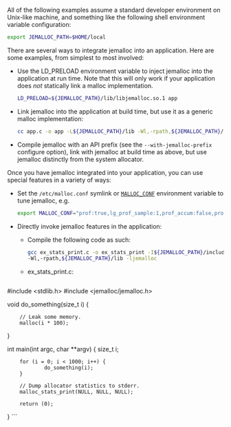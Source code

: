 All of the following examples assume a standard developer environment on Unix-like machine, and something like the following shell environment variable configuration:

```sh
export JEMALLOC_PATH=$HOME/local
```

There are several ways to integrate jemalloc into an application. Here are some examples, from simplest to most involved:

* Use the LD_PRELOAD environment variable to inject jemalloc into the application at run time. Note that this will only work if your application does _not_ statically link a malloc implementation.

  ```sh
  LD_PRELOAD=${JEMALLOC_PATH}/lib/libjemalloc.so.1 app
  ```

* Link jemalloc into the application at build time, but use it as a generic malloc implementation:

  ```sh
  cc app.c -o app -L${JEMALLOC_PATH}/lib -Wl,-rpath,${JEMALLOC_PATH}/lib -ljemalloc
  ```

* Compile jemalloc with an API prefix (see the `--with-jemalloc-prefix` configure option), link with jemalloc at build time as above, but use jemalloc distinctly from the system allocator.

Once you have jemalloc integrated into your application, you can use special features in a variety of ways:

* Set the `/etc/malloc.conf` symlink or [`MALLOC_CONF`](http://www.canonware.com/download/jemalloc/jemalloc-latest/doc/jemalloc.html#tuning) environment variable to tune jemalloc, e.g.

  ```sh
  export MALLOC_CONF="prof:true,lg_prof_sample:1,prof_accum:false,prof_prefix:jeprof.out"
  ```

* Directly invoke jemalloc features in the application:
  - Compile the following code as such:

    ```sh
    gcc ex_stats_print.c -o ex_stats_print -I${JEMALLOC_PATH}/include -L${JEMALLOC_PATH}/lib \
    -Wl,-rpath,${JEMALLOC_PATH}/lib -ljemalloc
    ```

  - ex_stats_print.c:

    ```c
#include <stdlib.h>
#include <jemalloc/jemalloc.h>

void
do_something(size_t i)
{

        // Leak some memory.
        malloc(i * 100);
}

int
main(int argc, char **argv)
{
        size_t i;

        for (i = 0; i < 1000; i++) {
                do_something(i);
        }

        // Dump allocator statistics to stderr.
        malloc_stats_print(NULL, NULL, NULL);

        return (0);
}
    ```